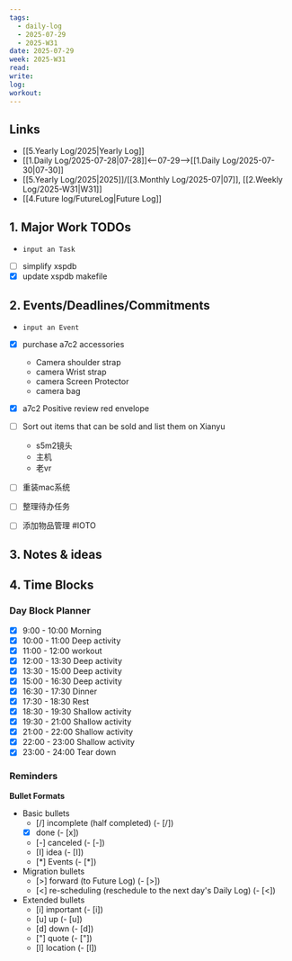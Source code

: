 ```yaml
---
tags:
  - daily-log
  - 2025-07-29
  - 2025-W31
date: 2025-07-29
week: 2025-W31
read: 
write: 
log: 
workout: 
---
```


## Links
- [[5.Yearly Log/2025|Yearly Log]]
- [[1.Daily Log/2025-07-28|07-28]]<--07-29-->[[1.Daily Log/2025-07-30|07-30]]
- [[5.Yearly Log/2025|2025]]/[[3.Monthly Log/2025-07|07]], [[2.Weekly Log/2025-W31|W31]]
- [[4.Future log/FutureLog|Future Log]]

## 1. Major Work TODOs
- `input an Task`
- [ ] simplify xspdb
- [x] update xspdb makefile

## 2. Events/Deadlines/Commitments
- `input an Event` 
- [x] purchase a7c2 accessories
	- Camera shoulder strap
	- camera Wrist strap
	- camera Screen Protector
	- camera bag
- [x] a7c2 Positive review red envelope
- [ ] Sort out items that can be sold and list them on Xianyu
	- s5m2镜头
	- 主机
	- 老vr
- [ ] 重装mac系统
- [ ] 整理待办任务
- [ ] 添加物品管理 #IOTO 



## 3. Notes & ideas


## 4. Time Blocks
### Day Block Planner
- [x] 9:00 - 10:00 Morning
- [x] 10:00 - 11:00 Deep activity
- [x] 11:00 - 12:00 workout
- [x] 12:00 - 13:30 Deep activity
- [x] 13:30 - 15:00 Deep activity
- [x] 15:00 - 16:30 Deep activity
- [x] 16:30 - 17:30 Dinner
- [x] 17:30 - 18:30 Rest
- [x] 18:30 - 19:30 Shallow activity
- [x] 19:30 - 21:00 Shallow activity
- [x] 21:00 - 22:00 Shallow activity
- [x] 22:00 - 23:00 Shallow activity
- [x] 23:00 - 24:00 Tear down

### Reminders



**Bullet Formats**
- Basic bullets
	- [/] incomplete (half completed) (- [/])
	- [x] done (- [x])
	- [-] canceled (- [-])
	 - [I] idea (- [I])
	 - [*] Events (- [\*])
- Migration bullets
	 - [>] forward (to Future Log) (- [>])
	 - [<] re-scheduling (reschedule to the next day's Daily Log) (- [<])
- Extended bullets
	- [i] important (- [i])
	- [u] up (- [u])
	- [d] down (- [d])
	- ["] quote (- ["])
	- [l] location (- [l])



